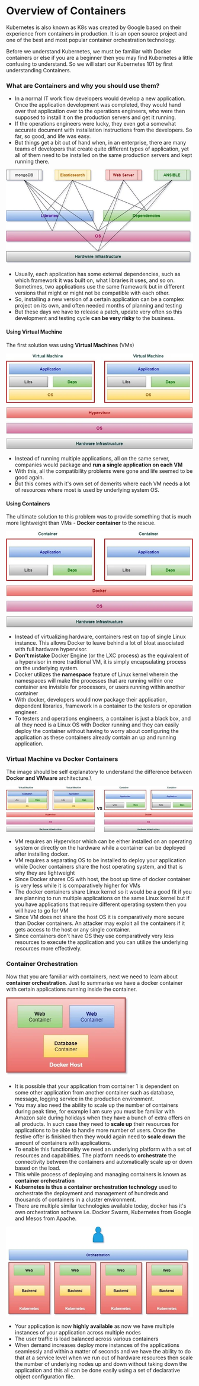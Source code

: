 # Overview of Containers

Kubernetes is also known as K8s was created by Google based on their experience from containers in production. It is an open source project and one of the best and most popular container orchestration technology.

Before we understand Kubernetes, we must be familiar with Docker containers or else if you are a beginner then you may find Kubernetes a little confusing to understand. So we will start our Kubernetes 101 by first understanding Containers.



### What are Containers and why you should use them?



* In a normal IT work flow developers would develop a new application. Once the application development was completed, they would hand over that application over to the operations engineers, who were then supposed to install it on the production servers and get it running.
* If the operations engineers were lucky, they even got a somewhat accurate document with installation instructions from the developers. So far, so good, and life was easy.
* But things get a bit out of hand when, in an enterprise, there are many teams of developers that create quite different types of application, yet all of them need to be installed on the same production servers and kept running there.

![](<../.gitbook/assets/image (7).png>)

* Usually, each application has some external dependencies, such as which framework it was built on, what libraries it uses, and so on. Sometimes, two applications use the same framework but in different versions that might or might not be compatible with each other.
* So, installing a new version of a certain application can be a complex project on its own, and often needed months of planning and testing
* But these days we have to release a patch, update very often so this development and testing cycle **can be very risky** to the business.

#### Using Virtual Machine

The first solution was using **Virtual Machines** (VMs)

![](<../.gitbook/assets/image (5).png>)

* Instead of running multiple applications, all on the same server, companies would package and **run a single application on each VM**
* With this, all the compatibility problems were gone and life seemed to be good again.
* But this comes with it's own set of demerits where each VM needs a lot of resources where most is used by underlying system OS.

#### Using Containers

The ultimate solution to this problem was to provide something that is much more lightweight than VMs - **Docker container** to the rescue.

![](<../.gitbook/assets/image (4).png>)



* Instead of virtualizing hardware, containers rest on top of single Linux instance. This allows Docker to leave behind a lot of bloat associated with full hardware hypervisor.
* **Don't mistake** Docker Engine (or the LXC process) as the equivalent of a hypervisor in more traditional VM, it is simply encapsulating process on the underlying system.
* Docker utilizes the **namespace** feature of Linux kernel wherein the namespaces will make the processes that are running within one container are invisible for processors, or users running within another container
* With docker, developers would now package their application, dependent libraries, framework in a container to the testers or operation engineer.
* To testers and operations engineers, a container is just a black box, and all they need is a Linux OS with Docker running and they can easily deploy the container without having to worry about configuring the application as these containers already contain an up and running application.

### Virtual Machine vs Docker Containers

The image should be self explanatory to understand the difference between **Docker and VMware** architecture.\


![](<../.gitbook/assets/image (2).png>)

* VM requires an Hypervisor which can be either installed on an operating system or directly on the hardware while a container can be deployed after installing docker.
* VM requires a separating OS to be installed to deploy your application while Docker containers share the host operating system, and that is why they are lightweight
* Since Docker shares OS with host, the boot up time of docker container is very less while it is comparatively higher for VMs
* The docker containers share Linux kernel so it would be a good fit if you are planning to run multiple applications on the same Linux kernel but if you have applications that require different operating system then you will have to go for VM
* Since VM does not share the host OS it is comparatively more secure than Docker containers. An attacker may exploit all the containers if it gets access to the host or any single container.
* Since containers don't have OS they use comparatively very less resources to execute the application and you can utilize the underlying resources more effectively.

### Container Orchestration

Now that you are familiar with containers, next we need to learn about **container orchestration**. Just to summarise we have a docker container with certain applications running inside the container.

![](<../.gitbook/assets/image (8).png>)

* It is possible that your application from container 1 is dependent on some other application from another container such as database, message, logging service in the production environment.
* You may also need the ability to scale up the number of containers during peak time, for example I am sure you must be familiar with Amazon sale during holidays when they have a bunch of extra offers on all products. In such case they need to **scale up** their resources for applications to be able to handle more number of users. Once the festive offer is finished then they would again need to **scale down** the amount of containers with applications.
* To enable this functionality we need an underlying platform with a set of resources and capabilities. The platform needs to **orchestrate** the connectivity between the containers and automatically scale up or down based on the load.
* This while process of deploying and managing containers is known as **container orchestration**
* **Kubernetes is thus a container orchestration technology** used to orchestrate the deployment and management of hundreds and thousands of containers in a cluster environment.
* There are multiple similar technologies available today, docker has it's own orchestration software i.e. Docker Swarm, Kubernetes from Google and Mesos from Apache.

![](<../.gitbook/assets/image (6).png>)



* Your application is now **highly available** as now we have multiple instances of your application across multiple nodes
* The user traffic is load balanced across various containers
* When demand increases deploy more instances of the applications seamlessly and within a matter of seconds and we have the ability to do that at a service level when we run out of hardware resources then scale the number of underlying nodes up and down without taking down the application and this all can be done easily using a set of declarative object configuration file.

